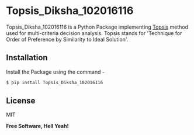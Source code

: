 # Topsis_Diksha_102016116
Topsis_Diksha_102016116 is a Python Package implementing [Topsis](https://www.sciencedirect.com/science/article/pii/S277266222100014X#:~:text=TOPSIS%20is%20based%20on%20the,distances%20from%20the%20ideal%20solutions.) method used for multi-criteria decision analysis.
Topsis stands for 'Technique for Order of Preference by Similarity to Ideal Solution'.

## Installation
Install the Package using the command - 
```s
$ pip install Topsis_Diksha_102016116
```

## License

MIT

**Free Software, Hell Yeah!**